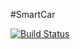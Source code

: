 #SmartCar

[![Build Status](https://travis-ci.org/amarlearning/SmartCar.svg?branch=master)](https://travis-ci.org/amarlearning/SmartCar)
